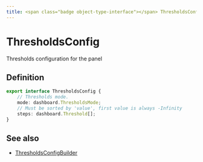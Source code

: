 ```yaml
---
title: <span class="badge object-type-interface"></span> ThresholdsConfig
---
```

# <span class="badge object-type-interface"></span> ThresholdsConfig

Thresholds configuration for the panel

## Definition

```typescript
export interface ThresholdsConfig {
	// Thresholds mode.
	mode: dashboard.ThresholdsMode;
	// Must be sorted by 'value', first value is always -Infinity
	steps: dashboard.Threshold[];
}

```
## See also

 * <span class="badge builder"></span> [ThresholdsConfigBuilder](./builder-ThresholdsConfigBuilder.md)
